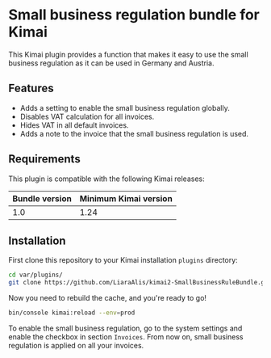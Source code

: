 # Small business regulation bundle for Kimai
This Kimai plugin provides a function that makes it easy to use the small business regulation as it can be used in Germany and Austria.

## Features
* Adds a setting to enable the small business regulation globally.
* Disables VAT calculation for all invoices.
* Hides VAT in all default invoices.
* Adds a note to the invoice that the small business regulation is used.

## Requirements
This plugin is compatible with the following Kimai releases:

| Bundle version   | Minimum Kimai version |
|------------------|-----------------------|
| 1.0              | 1.24                  |

## Installation
First clone this repository to your Kimai installation `plugins` directory:

```bash
cd var/plugins/
git clone https://github.com/LiaraAlis/kimai2-SmallBusinessRuleBundle.git SmallBusinessRuleBundle
```

Now you need to rebuild the cache, and you're ready to go!

```bash
bin/console kimai:reload --env=prod
```

To enable the small business regulation, go to the system settings and enable the checkbox in section `Invoices`. From now on, small business regulation is applied on all your invoices.
